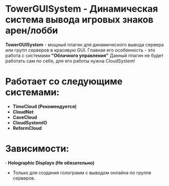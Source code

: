 # TowerGUISystem - Динамическая система вывода игровых знаков арен/лобби

**TowerGUISystem** - мощный плагин для динамического вывода сервера или групп серверов в красивую GUI.
Главная его особенность - это работа с системами **"Облачного управления"**
Данный плагин не будет работать сам по себе, для его работы нужна CloudSystem!

# Работает со следующиме системами:
 - **TimoCloud (Рекомендуется)**
 - **CloudNet**
 - **CaveCloud**
 - **CloudSystemIO**
 - **ReformCloud**

# Зависимости:
 **· Holographic Displays (Не обязательно)**
  - Только для создания голограмм с выводом онлайна по группе серверов.

